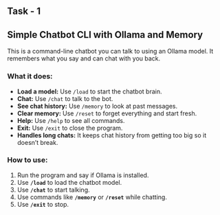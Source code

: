 ## Task - 1
## Simple Chatbot CLI with Ollama and Memory

This is a command-line chatbot you can talk to using an Ollama model. It remembers what you say and can chat with you back.

### What it does:
- **Load a model:** Use `/load` to start the chatbot brain.
- **Chat:** Use `/chat` to talk to the bot.
- **See chat history:** Use `/memory` to look at past messages.
- **Clear memory:** Use `/reset` to forget everything and start fresh.
- **Help:** Use `/help` to see all commands.
- **Exit:** Use `/exit` to close the program.
- **Handles long chats:** It keeps chat history from getting too big so it doesn’t break.

### How to use:
1. Run the program and say if Ollama is installed.
2. Use **`/load`** to load the chatbot model.
3. Use **`/chat`** to start talking.
4. Use commands like **`/memory`** or **`/reset`** while chatting.
5. Use **`/exit`** to stop.
